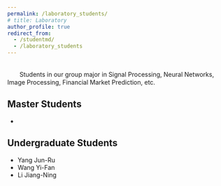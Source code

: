 ```yaml
---
permalink: /laboratory_students/
# title: Laboratory
author_profile: true
redirect_from: 
  - /studentmd/
  - /laboratory_students
---
```


<br />
　　Students in our group major in Signal Processing, Neural Networks, Image Processing, Financial Market Prediction, etc.


  
Master Students
--------
* 


Undergraduate Students
--------
* Yang Jun-Ru
* Wang Yi-Fan
* Li Jiang-Ning

